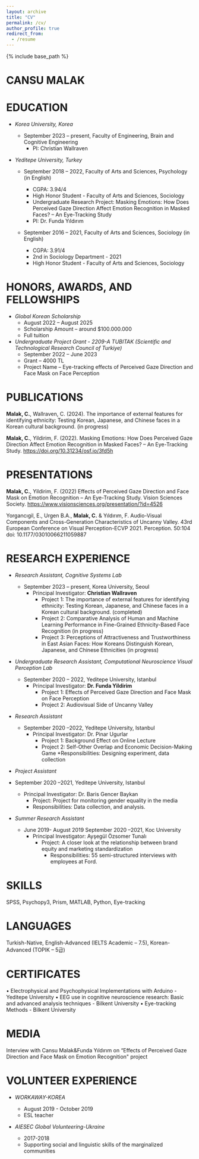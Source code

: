 ```yaml
---
layout: archive
title: "CV"
permalink: /cv/
author_profile: true
redirect_from:
  - /resume
---
```


{% include base_path %}


CANSU MALAK
===

EDUCATION
===
* *Korea University, Korea*
  * September 2023 – present, Faculty of Engineering, Brain and Cognitive Engineering
    * PI: Christian Wallraven

* *Yeditepe University, Turkey*
  * September 2018 – 2022, Faculty of Arts and Sciences, Psychology (in English)
    *	CGPA: 3.94/4
    *	High Honor Student - Faculty of Arts and Sciences, Sociology 
    *	Undergraduate Research Project: Masking Emotions: How Does Perceived Gaze Direction Affect Emotion Recognition in Masked Faces? – An Eye-Tracking Study
    *	PI: Dr. Funda Yıldırım

  * September 2016 – 2021, Faculty of Arts and Sciences, Sociology (in English)
    *	CGPA: 3.91/4
    *	2nd in Sociology Department  - 2021
    *	High Honor Student - Faculty of Arts and Sciences, Sociology 

HONORS, AWARDS, AND FELLOWSHIPS
===
* *Global Korean Scholarship*
  * August 2022 – August 2025
  *	Scholarship Amount – around $100.000.000
  *	Full tuition 
* *Undergraduate Project Grant - 2209-A TUBITAK (Scientific and Technological Research Council of Turkiye)*
  * September 2022 – June 2023
  *	Grant  – 4000 TL 
  *	Project Name – Eye-tracking effects of Perceived Gaze Direction and Face Mask on Face Perception

PUBLICATIONS
===
**Malak, C.**, Wallraven, C. (2024). The importance of external features for identifying ethnicity: Testing Korean, Japanese, and Chinese faces in a Korean cultural background. (in progress)

**Malak, C.**, Yildirim, F. (2022). Masking Emotions: How Does Perceived Gaze Direction Affect Emotion Recognition in Masked Faces? – An Eye-Tracking Study. https://doi.org/10.31234/osf.io/3fd5h 

PRESENTATIONS
===
**Malak, C.**, Yildirim, F. (2022) Effects of Perceived Gaze Direction and Face Mask on Emotion Recognition – An Eye-Tracking Study. Vision Sciences Society. https://www.visionsciences.org/presentation/?id=4526

Yorgancıgil, E., Urgen B.A., **Malak, C.** & Yıldırım, F.  Audio-Visual Components and Cross-Generation Characteristics of Uncanny Valley. 43rd European Conference on Visual Perception-ECVP 2021. Perception. 50:104 doi: 10.1177/03010066211059887       

RESEARCH EXPERIENCE
===
* *Research Assistant, Cognitive Systems Lab*
  * September 2023 – present, Korea University, Seoul
    * Principal Investigator: **Christian Wallraven**
      *	Project 1: The importance of external features for identifying ethnicity: Testing Korean, Japanese, and Chinese faces in a Korean cultural background. (completed)
      *	Project 2: Comparative Analysis of Human and Machine Learning Performance in Fine-Grained Ethnicity-Based Face Recognition (in progress)
      *	Project 3: Perceptions of Attractiveness and Trustworthiness in East Asian Faces: How Koreans Distinguish Korean, Japanese, and Chinese Ethnicities (in progress)

* *Undergraduate Research Assistant, Computational Neuroscience Visual Perception Lab*
  * September 2020 – 2022, Yeditepe University, Istanbul
    * Principal Investigator: **Dr. Funda Yildirim**
      *	Project 1: Effects of Perceived Gaze Direction and Face Mask on Face Perception
      *	Project 2: Audiovisual Side of Uncanny Valley

* *Research Assistant* 
  * September 2020 –2022, Yeditepe University, Istanbul 
    * Principal Investigator: Dr. Pinar Ugurlar
      *	Project 1: Background Effect on Online Lecture
      *	Project 2: Self-Other Overlap and Economic Decision-Making Game
        *Responsibilities: Designing experiment, data collection 

* *Project Assistant*
* September 2020 –2021, Yeditepe University, Istanbul 
  * Principal Investigator: Dr. Baris Gencer Baykan
    *	Project: Project for monitoring gender equality in the media
      * Responsibilities: Data collection, and analysis.

* *Summer Research Assistant* 
  * June 2019- August 2019 September 2020 –2021, Koc University 
    * Principal Investigator: Ayşegül Özsomer Tunalı
      *	Project: A closer look at the relationship between brand equity and marketing standardization
        * Responsibilities: 55 semi-structured interviews with employees at Ford.

SKILLS
===
SPSS, Psychopy3, Prism, MATLAB, Python, Eye-tracking

LANGUAGES
===
Turkish-Native, English-Advanced (IELTS Academic – 7.5), Korean-Advanced (TOPIK – 5급) 

CERTIFICATES
===
•	Electrophysical and Psychophysical Implementations with Arduino -Yeditepe University
•	EEG use in cognitive neuroscience research: Basic and advanced analysis techniques - Bilkent University
•	Eye-tracking Methods - Bilkent University 

MEDIA
===
Interview with Cansu Malak&Funda Yıldırım on “Effects of Perceived Gaze Direction and Face Mask on Emotion Recognition" project 

VOLUNTEER EXPERIENCE 
===
* *WORKAWAY-KOREA*
  * August 2019 - October 2019
  * ESL teacher

* *AIESEC Global Volunteering-Ukraine*
  * 2017-2018 
  * Supporting social and linguistic skills of the marginalized communities



